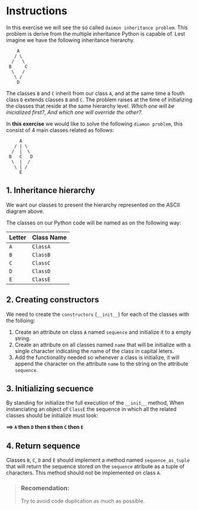 # Instructions

In this exercise we will see the so called `daimon inheritance problem`. This problem is derive from the multiple inheritance Python is capable of. Lest imagine we have the following inheritance hierarchy.
```
    A
   / \
  /   \
 B     C
  \   /
   \ /
    D
```

The classes `B` and `C` inherit from our class `A`, and at the same time a fouth class `D` extends classes `B` and `C`. The problem raises at the time of initializing the classes that reside at the same hierarchy level. *Which one will be inicialized first?*, *And which one will override the other?*.

In **this exercise** we would like to solve the following `diamon problem`, this consist of 4 main classes related as follows:

```
     A
   / | \
  /  |  \
 B   C   D
  \  |  /
   \ | /
     E
```

## 1. Inheritance hierarchy

We want our classes to present the hierarchy represented on the ASCII diagram above.

The classes on our Python code will be named as on the following way:

Letter|Class Name|
------|----------|
 `A`  | `ClassA` |
 `B`  | `ClassB` |
 `C`  | `ClassC` |
 `D`  | `ClassD` |
 `E`  | `ClassE` |

## 2. Creating constructors

We need to create the `constructors` (`__init__`) for each of the classes with the folloing:

1. Create an attribute on class `A` named `sequence` and initialize it to a empty string.
1. Create an attribute on all classes named `name` that will be initialize with a single character indicating the name of the class in capital leters.
1. Add the functionality needed so whenever a class is initialize, it will append the character on the attribute `name` to the string on the attribute `sequence`.

## 3. Initializing secuence

By standing for initialize the full execution of the `__init__` method, When instanciating an object of `ClassE` the sequence in which all the related classes should be initialize must look:

**==> `A` then `D` then `B` then `C` then `E`**

## 4. Return sequence

Classes `B`, `C`, `D` and `E` should implement a method named `sequence_as_tuple` that will return the sequence stored on the `sequence` atribute as a tuple of characters. This method should not be implemented on class `A`.

> ### Recomendation:
> Try to avoid code duplication as much as possible.